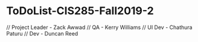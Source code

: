 # ToDoList-CIS285-Fall2019-2
// Project Leader - Zack Awwad
// QA - Kerry Williams
// UI Dev - Chathura Paturu
// Dev - Duncan Reed




